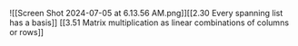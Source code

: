![[Screen Shot 2024-07-05 at 6.13.56 AM.png]][[2.30 Every spanning list has a basis]]
[[3.51 Matrix multiplication as linear combinations of columns or rows]]

